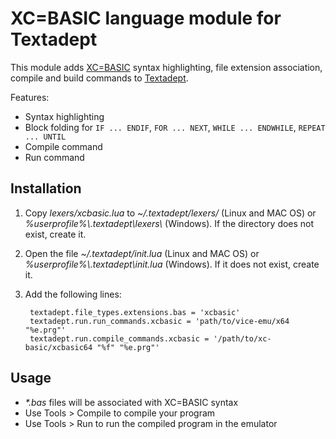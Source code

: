 # XC=BASIC language module for Textadept

This module adds [XC=BASIC](https://xc-basic.net) syntax highlighting, file extension association, compile and build commands to [Textadept](https://foicica.com/textadept/index.html).

Features:

- Syntax highlighting
- Block folding for `IF ... ENDIF`, `FOR ... NEXT`, ``WHILE ... ENDWHILE``, ``REPEAT ... UNTIL``
- Compile command
- Run command

## Installation

1. Copy _lexers/xcbasic.lua_ to _~/.textadept/lexers/_ (Linux and MAC OS) or _%userprofile%\\.textadept\\lexers\\_ (Windows). If the directory does not exist, create it.
2. Open the file _~/.textadept/init.lua_ (Linux and MAC OS) or _%userprofile%\\.textadept\\init.lua_ (Windows). If it does not exist, create it.
3. Add the following lines:

        textadept.file_types.extensions.bas = 'xcbasic'
        textadept.run.run_commands.xcbasic = 'path/to/vice-emu/x64 "%e.prg"'
        textadept.run.compile_commands.xcbasic = '/path/to/xc-basic/xcbasic64 "%f" "%e.prg"'

## Usage

- _*.bas_ files will be associated with XC=BASIC syntax
- Use Tools > Compile to compile your program
- Use Tools > Run to run the compiled program in the emulator
